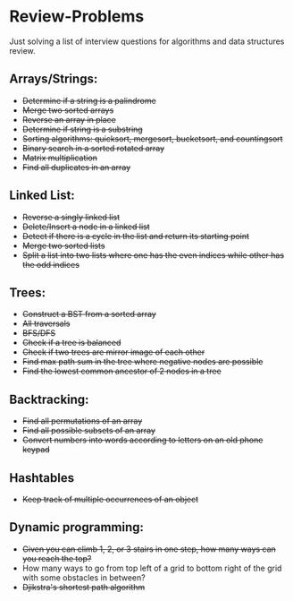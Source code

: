 # Review-Problems

Just solving a list of interview questions for algorithms and data structures review.

## Arrays/Strings:
* ~~Determine if a string is a palindrome~~
* ~~Merge two sorted arrays~~
* ~~Reverse an array in place~~
* ~~Determine if string is a substring~~
* ~~Sorting algorithms: quicksort, mergesort, bucketsort, and countingsort~~
* ~~Binary search in a sorted rotated array~~
* ~~Matrix multiplication~~
* ~~Find all duplicates in an array~~

## Linked List:
* ~~Reverse a singly linked list~~
* ~~Delete/Insert a node in a linked list~~
* ~~Detect if there is a cycle in the list and return its starting point~~
* ~~Merge two sorted lists~~
* ~~Split a list into two lists where one has the even indices while other has the odd indices~~

## Trees:
* ~~Construct a BST from a sorted array~~
* ~~All traversals~~
* ~~BFS/DFS~~
* ~~Check if a tree is balanced~~
* ~~Check if two trees are mirror image of each other~~
* ~~Find max path sum in the tree where negative nodes are possible~~
* ~~Find the lowest common ancestor of 2 nodes in a tree~~

## Backtracking:
* ~~Find all permutations of an array~~
* ~~Find all possible subsets of an array~~
* ~~Convert numbers into words according to letters on an old phone keypad~~

## Hashtables
* ~~Keep track of multiple occurrences of an object~~

## Dynamic programming:
* ~~Given you can climb 1, 2, or 3 stairs in one step, how many ways can you reach the top?~~
* How many ways to go from top left of a grid to bottom right of the grid with some obstacles in between?
* ~~Djikstra's shortest path algorithm~~
